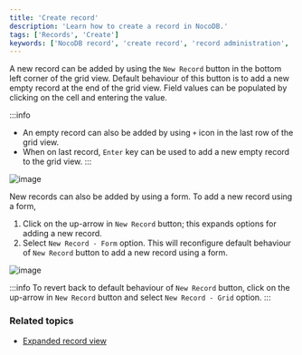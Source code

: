 ```yaml
---
title: 'Create record'
description: 'Learn how to create a record in NocoDB.'
tags: ['Records', 'Create']
keywords: ['NocoDB record', 'create record', 'record administration', 'record organization']
---
```


A new record can be added by using the `New Record` button in the bottom left corner of the grid view. Default behaviour of this button is to add a new empty record at the end of the grid view. Field values can be populated by clicking on the cell and entering the value.

:::info
- An empty record can also be added by using `+` icon in the last row of the grid view.
- When on last record, `Enter` key can be used to add a new empty record to the grid view.
:::


![image](/img/v2/records/new-record-grid.png)

New records can also be added by using a form. To add a new record using a form, 
1. Click on the up-arrow in `New Record` button; this expands options for adding a new record. 
2. Select `New Record - Form` option. This will reconfigure default behaviour of `New Record` button to add a new record using a form.

![image](/img/v2/records/new-record-form.png)

:::info
To revert back to default behaviour of `New Record` button, click on the up-arrow in `New Record` button and select `New Record - Grid` option.
:::

### Related topics
- [Expanded record view](/records/expand-record)


